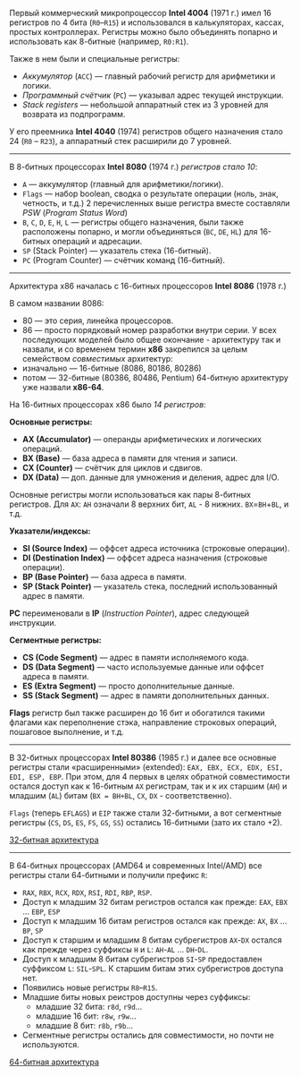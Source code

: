 Первый коммерческий микропроцессор **Intel 4004** (1971 г.) имел 16 регистров по 4 бита (`R0`–`R15`) и использовался в калькуляторах, кассах, простых контроллерах. Регистры можно было объединять попарно и использовать как 8-битные (например, `R0:R1`).

Также в нем были и специальные регистры:
- *Аккумулятор* (`ACC`) — главный рабочий регистр для арифметики и логики.
- *Программный счётчик* (`PC`) — указывал адрес текущей инструкции.
- *Stack registers* — небольшой аппаратный стек из 3 уровней для возврата из подпрограмм. 

У его преемника **Intel 4040** (1974) регистров общего назначения стало 24 (`R0` – `R23`), а аппаратный стек расширили до 7 уровней.

---
В 8-битных процессорах **Intel 8080** (1974 г.) *регистров стало 10*:
- `A` — аккумулятор (главный для арифметики/логики).
- `Flags` — набор boolean, сводка о результате операции (ноль, знак, четность, и т.д.)
2 перечисленных выше регистра вместе составляли *PSW* (*Program Status Word*)
- `B`, `C`, `D`, `E`, `H`, `L` — регистры общего назначения, были также расположены попарно, и могли объединяться (`BC`, `DE`, `HL`) для 16-битных операций и адресации.
- `SP` (Stack Pointer) — указатель стека (16-битный).
- `PC` (Program Counter) — счётчик команд (16-битный).

---
Архитектура x86 началась с 16-битных процессоров **Intel 8086** (1978 г.)

В самом названии 8086:
- 80 — это серия, линейка процессоров.
- 86 — просто порядковый номер разработки внутри серии.
У всех последующих моделей было общее окончание - архитектуру так и назвали, и со временем термин **x86** закрепился за целым семейством *совместимых* архитектур:
- изначально — 16-битные (8086, 80186, 80286)
- потом — 32-битные (80386, 80486, Pentium)
64-битную архитектуру уже назвали **x86-64**.

На 16-битных процессорах x86 было *14 регистров*:

**Основные регистры:**
- **AX (Accumulator)** — операнды арифметических и логических операций.
- **BX (Base)** — база адреса в памяти для чтения и записи.
- **CX (Counter)** — счётчик для циклов и сдвигов.
- **DX (Data)** — доп. данные для умножения и деления, адрес для I/O.

Основные регистры могли использоваться как пары 8-битных регистров. Для `AX`: `AH` означали 8 верхних бит, `AL` - 8 нижних. `BX`=`BH`+`BL`, и т.д.

**Указатели/индексы:**
- **SI (Source Index)** — оффсет адреса источника (строковые операции).
- **DI (Destination Index)** — оффсет адреса назначения (строковые операции).
- **BP (Base Pointer)** — база адреса в памяти.
- **SP (Stack Pointer)** — указатель стека, последний использованный адрес в памяти.

**PC** переименовали в **IP** (*Instruction Pointer*), адрес следующей инструкции.

**Сегментные регистры:**
- **CS (Code Segment)** — адрес в памяти исполняемого кода.
- **DS (Data Segment)** — часто используемые данные или оффсет адреса в памяти.
- **ES (Extra Segment)** — просто дополнительные данные.
- **SS (Stack Segment)** — адрес в памяти дополнительных данных.

**Flags** регистр был также расширен до 16 бит и обогатился такими флагами как переполнение стэка, направление строковых операций, пошаговое выполнение, и т.д.

---
В 32-битных процессорах **Intel 80386** (1985 г.) и далее все основные регистры стали «расширенными» (extended): `EAX, EBX, ECX, EDX, ESI, EDI, ESP, EBP`. При этом, для 4 первых в целях обратной совместимости остался доступ как к 16-битным `AX` регистрам, так и к их старшим (`AH`) и младшим (`AL`) битам (`BX = BH+BL`, `CX`, `DX` - соответственно). 

`Flags` (теперь `EFLAGS`) и `EIP` также стали 32-битными, а вот сегментные регистры (`CS`, `DS`, `ES`, `FS`, `GS`, `SS`) остались 16-битными (зато их стало +2).

[32-битная архитектура](https://www.eecg.utoronto.ca/~amza/www.mindsec.com/files/x86regs.html)

---
В 64-битных процессорах (AMD64 и современных Intel/AMD) все регистры стали 64-битными и получили префикс `R`:
- `RAX`, `RBX`, `RCX`, `RDX`, `RSI`, `RDI`, `RBP`, `RSP`.
- Доступ к младшим 32 битам регистров остался как прежде: `EAX`, `EBX` ... `EBP`, `ESP`
- Доступ к младшим 16 битам регистров остался как прежде: `AX`, `BX` ... `BP`, `SP`
- Доступ к старшим и младшим 8 битам субрегистров `AX`-`DX` остался как прежде через суффиксы `H` и `L`: `AH`-`AL` ... `DH`-`DL`.
- Доступ к младшим 8 битам субрегистров `SI`-`SP` предоставлен суффиксом `L`: `SIL`-`SPL`. К старшим битам этих субрегистров доступа нет.
- Появились новые регистры `R8`–`R15`.
- Младшие биты новых реистров доступны через суффиксы:
	- младшие 32 бита: `r8d`, `r9d`...
	- младшие 16 бит: `r8w`, `r9w`...
	- младшие 8 бит: `r8b`, `r9b`...
- Сегментные регистры остались для совместимости, но почти не используются.

[64-битная архитектура](https://learn.microsoft.com/en-us/windows-hardware/drivers/debugger/x64-architecture)
